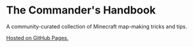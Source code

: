 # The Commander's Handbook
A community-curated collection of Minecraft map-making tricks and tips.

[Hosted on GitHub Pages.](https://minecraftcommands.github.io/commanders-handbook)
